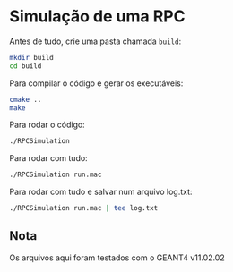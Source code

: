 # Simulação de uma RPC 

Antes de tudo, crie uma pasta chamada `build`:
~~~sh
mkdir build
cd build
~~~

Para compilar o código e gerar os executáveis:
~~~sh
cmake ..
make
~~~

Para rodar o código:
~~~sh
./RPCSimulation
~~~

Para rodar com tudo:
~~~sh
./RPCSimulation run.mac
~~~

Para rodar com tudo e salvar num arquivo log.txt:
~~~sh
./RPCSimulation run.mac | tee log.txt
~~~

## Nota

Os arquivos aqui foram testados com o GEANT4 v11.02.02